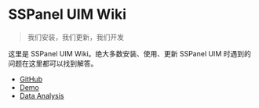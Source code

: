 # SSPanel UIM Wiki

> 我们安装，我们更新，我们开发

这里是 SSPanel UIM Wiki。绝大多数安装、使用、更新 SSPanel UIM 时遇到的问题在这里都可以找到解答。

- [GitHub](https://github.com/Anankke/SSPanel-UIM)
- [Demo](https://sspanel.host)
- [Data Analysis](https://data.sspanel.host)
